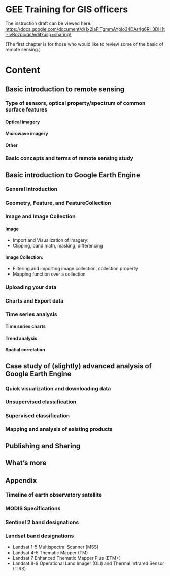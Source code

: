 # GEE Training for GIS officers
The instruction draft can be viewed here: https://docs.google.com/document/d/1x2IaFITgmmAYplo34DAr4g6Rl_3DH1tl-lvBozpioqc/edit?usp=sharing\

(The first chapter is for those who would like to review some of the basic of remote sensing.)
# Content
## Basic introduction to remote sensing	
### Type of sensors, optical property/spectrum of common surface features	
#### Optical imagery	
#### Microwave imagery	
#### Other	
### Basic concepts and terms of remote sensing study	
## Basic introduction to Google Earth Engine	
### General Introduction	
### Geometry, Feature, and FeatureCollection	
### Image and Image Collection	
#### Image	
- Import and Visualization of imagery:	
- Clipping, band math, masking, differencing	
#### Image Collection:	
- Filtering and importing image collection, collection property
- Mapping function over a collection	
### Uploading your data	
### Charts and Export data	
### Time series analysis	
#### Time series charts	
#### Trend analysis	
#### Spatial correlation	
## Case study of (slightly) advanced analysis of Google Earth Engine	
### Quick visualization and downloading data	
### Unsupervised classification	
### Supervised classification	
### Mapping and analysis of existing products	
## Publishing and Sharing	
## What’s more	
## Appendix	
### Timeline of earth observatory satellite	
### MODIS Specifications	
### Sentinel 2 band designations	
### Landsat band designations	
- Landsat 1-5 Multispectral Scanner (MSS)	
- Landsat 4-5 Thematic Mapper (TM)	
- Landsat 7 Enhanced Thematic Mapper Plus (ETM+)	
- Landsat 8-9 Operational Land Imager (OLI) and Thermal Infrared Sensor (TIRS)	